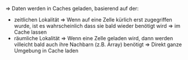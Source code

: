 ⇒ Daten werden in Caches geladen, basierend auf der:
- zeitlichen Lokalität ⇒ Wenn auf eine Zelle kürlich erst zugegriffen wurde, ist es wahrscheinlich dass sie bald wieder benötigt wird ⇒ im Cache lassen
- räumliche Lokalität ⇒ Wenn eine Zelle geladen wird, dann werden villeicht bald auch ihre Nachbarn (z.B. Array) benötigt ⇒ Direkt ganze Umgebung in Cache laden